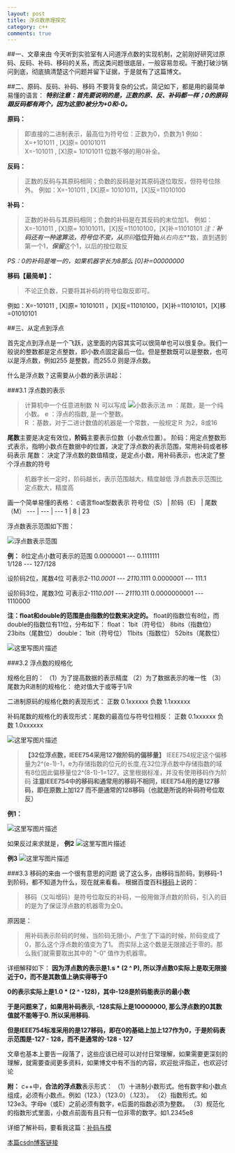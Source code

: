 ```yaml
---
layout: post
title: 浮点数原理探究
category: c++
comments: true
---
```


##一、文章来由
今天听到实验室有人问道浮点数的实现机制，之前刚好研究过原码、反码、补码、移码的关系，而这类问题很底层，一般容易忽视。干脆打破沙锅问到底，彻底搞清楚这个问题并留下证据，于是就有了这篇博文。

##二、原码、反码、补码、移码
不要背复杂的公式，简记如下，都是用的最简单易懂的语言：
***特别注意：首先要说明的是，正数的原、反、补码都一样；0的原码跟反码都有两个，因为这里0被分为+0和-0。***

**原码：**

> 即直接的二进制表示，最高位为符号位：正数为0，负数为1 例如： X=+101011 , [X]原= 00101011   
> X=-101011 , [X]原= 10101011 位数不够的用0补全。

**反码：**

> 正数的反码与其原码相同；负数的反码是对其原码逐位取反，但符号位除外。 例如：X=-101011 , [X]原= 10101011，[X]反=11010100

**补码：**

> 正数的补码与其原码相同；负数的补码是在其反码的末位加1。
>  例如：X=-101011 , [X]原= 10101011，[X]反=11010100，[X]补=11010101
>  **注：**补码还有一种速算法，符号位不变，从***原码***低位开始***从右向左***数，直到遇到第一个1，***保留***这个1，以后的按位取反

*PS：0的补码是唯一的，如果机器字长为8那么 [0]补=00000000*

**移码【最简单】：**

> 不论正负数，只要将其补码的符号位取反即可。

例如：X=-101011 , [X]原= 10101011 ，[X]反=11010100，[X]补=11010101，[X]移=01010101


##三、从定点到浮点

首先定点到浮点是一个飞跃，这里面的内容其实可以很简单也可以很复杂。我们一般说的整数都是定点整数，即小数点固定最后一位。但是整数既可以是整数，也可以是浮点数，例如255 是整数，而255.0 则是浮点数。

什么是浮点数？这需要从小数的表示讲起：

###3.1 浮点数的表示
> 计算机中一个任意进制数 Ｎ 可以写成
> ![小数表示法](http://img.blog.csdn.net/20150713162125245)
>    m ：尾数，是一个纯小数。 
>     e ：浮点的指数, 是一个整数。  
>     R ：基数，对于二进计数值的机器是一个常数，一般规定Ｒ 为2，8或16

**尾数**主要是决定有效位，**阶码**主要表示位数（小数点位置）。
阶码：用定点整数形式表示，指明小数点在数据中的位置，决定了浮点数的表示范围，常用补码或者移码表示
尾数： 决定了浮点数的数值精度，是定点小数，用补码表示，也决定了整个浮点数的符号

> 机器字长一定时，阶码越长，表示范围越大，精度越低
> 浮点数表示范围比定点数大，精度高

画一个简单易懂的表格：
c语言float型数表示
符号位（S）     | 阶码（E） | 尾数（M）
--- | --- | ---
1 | 8  |  23


浮点数表示范围如下图：

![浮点数表示范围](http://img.blog.csdn.net/20150713164329581)

**例：**
8位定点小数可表示的范围
0.0000001 --- 0.1111111  
       1/128  --- 127/128
       
设阶码2位，尾数4位
可表示2-11*0.0001  ---  211*0.1111
          0.0000001   ---  111.1

设阶码3位，尾数3位
可表示2-111*0.001    ---  2111*0.111
        0.0000000001 ---  1110000

**注：float和double的范围是由指数的位数来决定的。**
  float的指数位有8位，而double的指数位有11位，分布如下：
  float：
  1bit（符号位） 8bits（指数位） 23bits（尾数位）
  double：
  1bit（符号位） 11bits（指数位） 52bits（尾数位）

![这里写图片描述](http://img.blog.csdn.net/20150713170105214)


###3.2 浮点数的规格化

规格化目的：
（1）为了提高数据的表示精度
（2）为了数据表示的唯一性
（3）尾数为R进制的规格化： 绝对值大于或等于1/R

二进制原码的规格化数的表现形式：
正数  0.1xxxxxx
负数  1.1xxxxxx

补码尾数的规格化的表现形式：尾数的最高位与符号位相反：
正数  0.1xxxxxx
负数  1.0xxxxxx

![这里写图片描述](http://img.blog.csdn.net/20150713170945051)

> **【32位浮点数，IEEE754采用127做阶码的偏移量】**
> IEEE754规定这个偏移量为2^(e-1)-1，e为存储指数的位元的长度,在32位浮点数中存储指数的域有8位因此偏移量位2^(8-1)-1=127。这里根据标准，并没有使用移码作为阶码
> **注意IEEE754中的移码和通常用的移码不相同，IEEE754用的是127移码，即在原数上加127
而不是通常的128移码（也就是所说的补码符号位取反）**

**例1：**

![这里写图片描述](http://img.blog.csdn.net/20150713170622023)

如果反过来求就是，
**例2**
![这里写图片描述](http://img.blog.csdn.net/20150713172843029)

**例3**
![这里写图片描述](http://img.blog.csdn.net/20150713173650682)

###3.3 移码的来由
一个很有意思的问题
说了这么多，由移码当阶码，到移码-1到阶码，都不知道为什么，现在就来看看。
根据百度百科[移码](http://baike.baidu.com/view/575086.htm)上说的：

> 移码（又叫增码）是符号位取反的补码，一般用做浮点数的阶码，引入的目的是为了保证浮点数的机器零为全0。

原因是：

> 用补码表示阶码的时候，当阶码无限小，产生了下溢的时候，阶码变成了0，那么这个浮点数的值变为了1。
> 而实际上这个数是无限接近于零的。那么我们就需要取出其中的 "-0“ 值作为机器零。

详细解释如下：
**因为浮点数的表示是1.s * (2 ^ P), 所以浮点数0实际上是取无限接近于0，而不是其数值上确实得等于0**

**0的表示实际上是1.0 * (2 ^ -128)，其中-128是阶码能表示的最小数**

**于是问题来了，如果用补码表示, -128实际上是10000000, 那么浮点数的0其数值就不能等于0. 所以采用移码.**

**但是IEEE754标准采用的是127移码，即在0的基础上加上127作为0，于是阶码表示范围是-127 - 128，而不是通常的-128 - 127**


文章也基本上要告一段落了，这些应该已经可以对付日常理解，如果需要更深刻的理解，就需要查阅更多资料，如果博文中有不当的内容，欢迎批评指正，也欢迎讨论

**附：**
c++中，**合法的浮点数**表示形式：
（1）十进制小数形式。他有数字和小数点组成，必须有小数点。例如（123.）（123.0）（.123）。
（2）指数形式。如123e3。字母e（或E）之前必须有数字，e后面的指数必须为整数。
（3）规范化的指数形式里面，小数点前面有且只有一位非零的数字。如1.2345e8

详细了解补码，要看我这篇：[补码与模](http://blog.csdn.net/Scythe666/article/details/46872391)

[本篇csdn博客链接](http://blog.csdn.net/scythe666/article/details/46865639)





